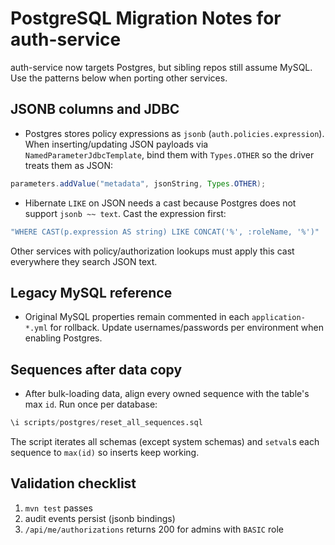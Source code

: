 # PostgreSQL Migration Notes for auth-service

auth-service now targets Postgres, but sibling repos still assume MySQL. Use the patterns below when porting other services.

## JSONB columns and JDBC

* Postgres stores policy expressions as `jsonb` (`auth.policies.expression`). When inserting/updating JSON payloads via `NamedParameterJdbcTemplate`, bind them with `Types.OTHER` so the driver treats them as JSON:

```java
parameters.addValue("metadata", jsonString, Types.OTHER);
```

* Hibernate `LIKE` on JSON needs a cast because Postgres does not support `jsonb ~~ text`. Cast the expression first:

```java
"WHERE CAST(p.expression AS string) LIKE CONCAT('%', :roleName, '%')"
```

Other services with policy/authorization lookups must apply this cast everywhere they search JSON text.

## Legacy MySQL reference

* Original MySQL properties remain commented in each `application-*.yml` for rollback. Update usernames/passwords per environment when enabling Postgres.

## Sequences after data copy

* After bulk-loading data, align every owned sequence with the table's max `id`. Run once per database:

```sql
\i scripts/postgres/reset_all_sequences.sql
```

The script iterates all schemas (except system schemas) and `setval`s each sequence to `max(id)` so inserts keep working.

## Validation checklist

1. `mvn test` passes
2. audit events persist (jsonb bindings)
3. `/api/me/authorizations` returns 200 for admins with `BASIC` role
